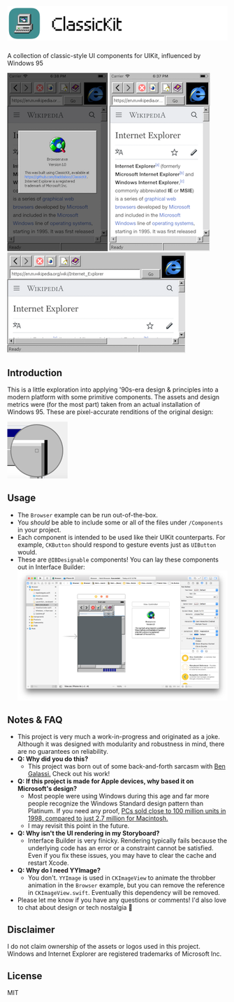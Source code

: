# ![ClassicKit](Images/logo.png)
A collection of classic-style UI components for UIKit, influenced by Windows 95

![about](Images/about.png)   ![portrait](Images/portrait.png)   ![landscape](Images/landscape.png)

## Introduction
This is a little exploration into applying '90s-era design & principles into a modern platform with some primitive components. The assets and design metrics were (for the most part) taken from an actual installation of Windows 95. These are pixel-accurate renditions of the original design:

![](Images/pixel.png)

## Usage
- The `Browser` example can be run out-of-the-box.
- You _should_ be able to include some or all of the files under `/Components` in your project.
- Each component is intended to be used like their UIKit counterparts. For example, `CKButton` should respond to gesture events just as `UIButton` would.
- These are `@IBDesignable` components! You can lay these components out in Interface Builder:
![xcode](Images/xcode.png)

## Notes & FAQ
- This project is very much a work-in-progress and originated as a joke. Although it was designed with modularity and robustness in mind, there are no guarantees on reliability.
- **Q: Why did you do this?**
  - This project was born out of some back-and-forth sarcasm with [Ben Galassi.](http://bengalassi.com) Check out his work!
- **Q: If this project is made for Apple devices, why based it on Microsoft's design?**
  - Most people were using Windows during this age and far more people recognize the Windows Standard design pattern than Platinum. If you need any proof, [PCs sold close to 100 million units in 1998, compared to just 2.7 million for Macintosh.](https://arstechnica.com/features/2005/12/total-share/8/)
  - I may revisit this point in the future.
- **Q: Why isn't the UI rendering in my Storyboard?**
  - Interface Builder is very finicky. Rendering typically fails because the underlying code has an error or a constraint cannot be satisfied. Even if you fix these issues, you may have to clear the cache and restart Xcode.
- **Q: Why do I need YYImage?**
  - You don't. `YYImage` is used in `CKImageView` to animate the throbber animation in the `Browser` example, but you can remove the reference in `CKImageView.swift`. Eventually this dependency will be removed.
- Please let me know if you have any questions or comments! I'd also love to chat about design or tech nostalgia 🙂

## Disclaimer
I do not claim ownership of the assets or logos used in this project. Windows and Internet Explorer are registered trademarks of Microsoft Inc.

## License
MIT
